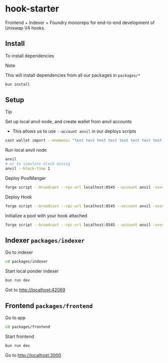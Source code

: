# hook-starter

Frontend + Indexer + Foundry monorepo for end-to-end development of Uniswap V4 hooks.

## Install

To install dependencies

> [!NOTE]
> This will install dependencies from all our packages in `packages/*`

```bash
bun install
```

## Setup

> [!TIP]
> Set up local anvil node, and create wallet from anvil accounts
>
> - This allows us to use `--account anvil` in our deploys scripts
>
> ```sh
> cast wallet import --mnemonic "test test test test test test test test test test test junk" anvil
> ```

Run local anvil node

```sh
anvil
# or to simulate block mining
anvil --block-time 1
```

Deploy PoolManger

```sh
forge script --broadcast --rpc-url localhost:8545 --account anvil -vvvv script/00_DeployPoolManager.s.sol
```

Deploy Hook

```sh
forge script --broadcast --rpc-url localhost:8545 --account anvil -vvvv script/01_DeployHook.s.sol
```

Initialize a pool with your hook attached

```sh
forge script --broadcast --rpc-url localhost:8545 --account anvil -vvvv script/02_InitilizePool.s.sol
```

## Indexer `packages/indexer`

Go to indexer

```sh
cd packages/indexer
```

Start local ponder indexer

```sh
bun run dev
```

Got to [http://localhost:42069](http://localhost:42069)

## Frontend `packages/frontend`

Go to app

```sh
cd packages/frontend
```

Start frontend

```sh
bun run dev
```

Go to [http://localhost:3000](http://localhost:3000)
